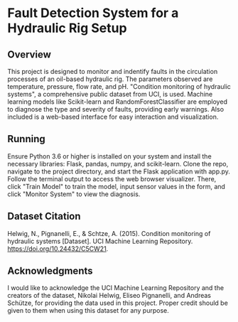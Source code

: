 # Fault Detection System for a Hydraulic Rig Setup

## Overview
This project is designed to monitor and indentify faults in the circulation processes of an oil-based hydraulic rig. The parameters observed are temperature, pressure, flow rate, and pH. "Condition monitoring of hydraulic systems", a comprehensive public dataset from UCI, is used. Machine learning models like Scikit-learn and RandomForestClassifier are employed to diagnose the type and severity of faults, providing early warnings. Also included is a web-based interface for easy interaction and visualization.

## Running
Ensure Python 3.6 or higher is installed on your system and install the necessary libraries: Flask, pandas, numpy, and scikit-learn. Clone the repo, navigate to the project directory, and start the Flask application with app.py. Follow the terminal output to access the web browser visualizer. There, click "Train Model" to train the model, input sensor values in the form, and click "Monitor System" to view the diagnosis. 

## Dataset Citation
Helwig, N., Pignanelli, E., & Schtze, A. (2015). Condition monitoring of hydraulic systems [Dataset]. UCI Machine Learning Repository. https://doi.org/10.24432/C5CW21.

## Acknowledgments
I would like to acknowledge the UCI Machine Learning Repository and the creators of the dataset, Nikolai Helwig, Eliseo Pignanelli, and Andreas Schütze, for providing the data used in this project. Proper credit should be given to them when using this dataset for any purpose.

